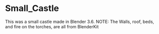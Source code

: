 # Small_Castle
This was a small castle made in Blender 3.6. NOTE: The Walls, roof, beds, and fire on the torches, are all from BlenderKit
